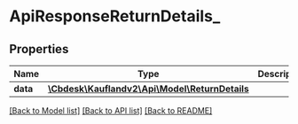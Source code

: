 # ApiResponseReturnDetails_

## Properties
Name | Type | Description | Notes
------------ | ------------- | ------------- | -------------
**data** | [**\Cbdesk\Kauflandv2\Api\Model\ReturnDetails**](ReturnDetails.md) |  | 

[[Back to Model list]](../../README.md#documentation-for-models) [[Back to API list]](../../README.md#documentation-for-api-endpoints) [[Back to README]](../../README.md)

